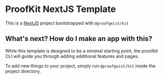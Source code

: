 # ProofKit NextJS Template

This is a [NextJS](https://nextjs.org/) project bootstrapped with `@proofgeist/kit`

## What's next? How do I make an app with this?

While this template is designed to be a minimal starting point, the proofkit CLI will guide you through adding additional features and pages.

To add new things to your project, simply run `@proofgeist/kit` inside the project directory.
